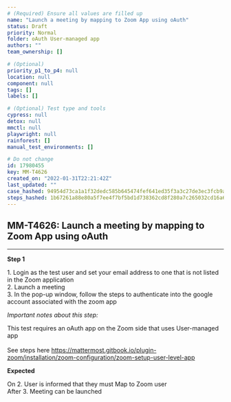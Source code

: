 ```yaml
---
# (Required) Ensure all values are filled up
name: "Launch a meeting by mapping to Zoom App using oAuth"
status: Draft
priority: Normal
folder: oAuth User-managed app
authors: ""
team_ownership: []

# (Optional)
priority_p1_to_p4: null
location: null
component: null
tags: []
labels: []

# (Optional) Test type and tools
cypress: null
detox: null
mmctl: null
playwright: null
rainforest: []
manual_test_environments: []

# Do not change
id: 17980455
key: MM-T4626
created_on: "2022-01-31T22:21:42Z"
last_updated: ""
case_hashed: 94954d73ca1a1f32dedc585b645474fef641ed35f3a3c27de3ec3fcb9a358f307270c73a6f8e823a3a80c8aac48ac8ce
steps_hashed: 1b67261a88e80a5f7ee4f7bf5bd1d738362cd8f280a7c265032cd16a61c410f6b4c01aa97b095b6bdc6b5a74a059b66f
---
```


<!-- (Auto-generated) Based on frontmatter's "key" and "name" -->

## MM-T4626: Launch a meeting by mapping to Zoom App using oAuth

---

**Step 1**

1\. Login as the test user and set your email address to one that is not listed in the Zoom application\
2\. Launch a meeting\
3\. In the pop-up window, follow the steps to authenticate into the google account associated with the zoom app

_Important notes about this step:_

This test requires an oAuth app on the Zoom side that uses User-managed app\
\
See steps here <https://mattermost.gitbook.io/plugin-zoom/installation/zoom-configuration/zoom-setup-user-level-app>

**Expected**

On 2. User is informed that they must Map to Zoom user\
After 3. Meeting can be launched
